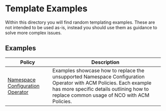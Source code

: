 # Template Examples
Within this directory you will find random templating examples.  These are not intended to be used as-is, instead you should use them as guidance to solve more complex issues.

## Examples
  | Policy                                                                            | Description   |
  |--------                                                                           |-------------  |
  | [Namespace Configuration Operator](./namespace-config-operator/)                  | Examples showcase how to replace the unsupported Namespace Configuration Operator with ACM Policies.  Each example has more specific details outlining how to replace common usage of NCO with ACM Policies. |
